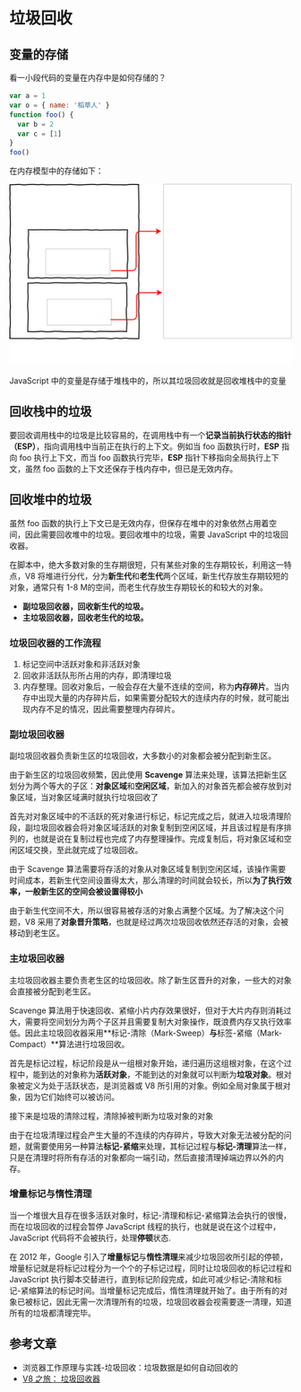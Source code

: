 # 垃圾回收

## 变量的存储

看一小段代码的变量在内存中是如何存储的？

```js
var a = 1
var o = { name: '稻草人' }
function foo() {
  var b = 2
  var c = [1]
}
foo()
```

在内存模型中的存储如下：

![内存模型](../images/memory-model.svg)

JavaScript 中的变量是存储于堆栈中的，所以其垃圾回收就是回收堆栈中的变量

## 回收栈中的垃圾

要回收调用栈中的垃圾是比较容易的，在调用栈中有一个**记录当前执行状态的指针（ESP）**，指向调用栈中当前正在执行的上下文。例如当 foo 函数执行时，**ESP** 指向 foo 执行上下文，而当 foo 函数执行完毕，**ESP** 指针下移指向全局执行上下文，虽然 foo 函数的上下文还保存于栈内存中，但已是无效内存。

## 回收堆中的垃圾

虽然 foo 函数的执行上下文已是无效内存，但保存在堆中的对象依然占用着空间，因此需要回收堆中的垃圾。要回收堆中的垃圾，需要 JavaScript 中的垃圾回收器。

在脚本中，绝大多数对象的生存期很短，只有某些对象的生存期较长，利用这一特点，V8 将堆进行分代，分为**新生代**和**老生代**两个区域，新生代存放生存期较短的对象，通常只有 1-8 M的空间，而老生代存放生存期较长的和较大的对象。

- **副垃圾回收器，回收新生代的垃圾。**
- **主垃圾回收器，回收老生代的垃圾。**

### 垃圾回收器的工作流程

1. 标记空间中活跃对象和非活跃对象
2. 回收非活跃队形所占用的内存，即清理垃圾
3. 内存整理。回收对象后，一般会存在大量不连续的空间，称为**内存碎片**。当内存中出现大量的内存碎片后，如果需要分配较大的连续内存的时候，就可能出现内存不足的情况，因此需要整理内存碎片。

### 副垃圾回收器

副垃圾回收器负责新生区的垃圾回收，大多数小的对象都会被分配到新生区。

由于新生区的垃圾回收频繁，因此使用 **Scavenge** 算法来处理，该算法把新生区划分为两个等大的子区：**对象区域**和**空闲区域**，新加入的对象首先都会被存放到对象区域，当对象区域满时就执行垃圾回收了

首先对对象区域中的不活跃的死对象进行标记，标记完成之后，就进入垃圾清理阶段，副垃圾回收器会将对象区域活跃的对象复制到空闲区域，并且该过程是有序排列的，也就是说在复制过程也完成了内存整理操作。完成复制后，将对象区域和空闲区域交换，至此就完成了垃圾回收。

由于 Scavenge 算法需要将存活的对象从对象区域复制到空闲区域，该操作需要时间成本，若新生代空间设置得太大，那么清理的时间就会较长，所以**为了执行效率，一般新生区的空间会被设置得较小**

由于新生代空间不大，所以很容易被存活的对象占满整个区域。为了解决这个问题，V8 采用了**对象晋升策略**，也就是经过两次垃圾回收依然还存活的对象，会被移动到老生区。

### 主垃圾回收器

主垃圾回收器主要负责老生区的垃圾回收。除了新生区晋升的对象，一些大的对象会直接被分配到老生区。

Scavenge 算法用于快速回收、紧缩小片内存效果很好，但对于大片内存则消耗过大，需要将空间划分为两个子区并且需要复制大对象操作，既浪费内存又执行效率低。因此主垃圾回收器采用**标记-清除（Mark-Sweep）**与**标签-紧缩（Mark-Compact）**算法进行垃圾回收。

首先是标记过程，标记阶段是从一组根对象开始，递归遍历这组根对象，在这个过程中，能到达的对象称为**活跃对象**，不能到达的对象就可以判断为**垃圾对象**。根对象被定义为处于活跃状态，是浏览器或 V8 所引用的对象。例如全局对象属于根对象，因为它们始终可以被访问。

接下来是垃圾的清除过程，清除掉被判断为垃圾对象的对象

由于在垃圾清理过程会产生大量的不连续的内存碎片，导致大对象无法被分配的问题，就需要使用另一种算法**标记-紧缩**来处理，其标记过程与**标记-清理**算法一样，只是在清理时将所有存活的对象都向一端引动，然后直接清理掉端边界以外的内存。

### 增量标记与惰性清理

当一个堆很大且存在很多活跃对象时，标记-清理和标记-紧缩算法会执行的很慢，而在垃圾回收的过程会暂停 JavaScript 线程的执行，也就是说在这个过程中，JavaScript 代码将不会被执行，处理**停顿**状态.

在 2012 年，Google 引入了**增量标记**与**惰性清理**来减少垃圾回收所引起的停顿，增量标记就是将标记过程分为一个个的子标记过程，同时让垃圾回收的标记过程和 JavaScript 执行脚本交替进行，直到标记阶段完成，如此可减少标记-清除和标记-紧缩算法的标记时间。当增量标记完成后，惰性清理就开始了。由于所有的对象已被标记，因此无需一次清理所有的垃圾，垃圾回收器会视需要逐一清理，知道所有的垃圾都清理完毕。

## 参考文章

- 浏览器工作原理与实践-垃圾回收：垃圾数据是如何自动回收的
- [V8 之旅： 垃圾回收器](http://newhtml.net/v8-garbage-collection/)

